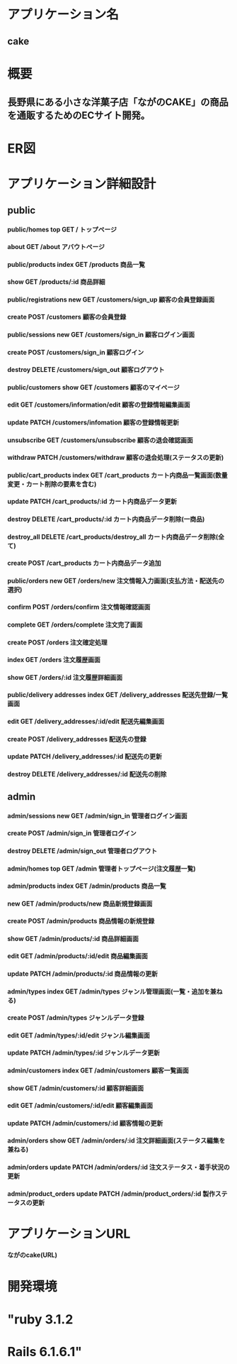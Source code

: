 # アプリケーション名																									
## cake																									

# 概要																									
## 長野県にある小さな洋菓子店「ながのCAKE」の商品を通販するためのECサイト開発。																									

# ER図																									

# アプリケーション詳細設計	
## public
#### public/homes	            top 	GET	/	トップページ
#### about	                          GET	/about	アバウトページ
#### public/products	          index	GET	/products	商品一覧
#### show	                          GET	/products/:id	商品詳細
#### public/registrations    	new  	GET	/customers/sign_up	顧客の会員登録画面
#### create	                        POST	/customers	顧客の会員登録
#### public/sessions	          new  	GET	/customers/sign_in	顧客ログイン画面
#### create	                        POST	/customers/sign_in	顧客ログイン
#### destroy	                        DELETE	/customers/sign_out	顧客ログアウト
#### public/customers	        show	GET	/customers	顧客のマイページ
#### edit	                          GET	/customers/information/edit	顧客の登録情報編集画面
#### update	                        PATCH	/customers/infomation	顧客の登録情報更新
#### unsubscribe	                    GET	/customers/unsubscribe	顧客の退会確認画面
#### withdraw	                      PATCH	/customers/withdraw	顧客の退会処理(ステータスの更新)
#### public/cart_products    	index	GET	/cart_products	カート内商品一覧画面(数量変更・カート削除の要素を含む)
#### update	                        PATCH	/cart_products/:id	カート内商品データ更新
#### destroy	                        DELETE	/cart_products/:id	カート内商品データ削除(一商品)
#### destroy_all	                    DELETE	/cart_products/destroy_all	カート内商品データ削除(全て)
#### create	                        POST	/cart_products	カート内商品データ追加
#### public/orders	            new  	GET	/orders/new	注文情報入力画面(支払方法・配送先の選択)
#### confirm	                        POST	/orders/confirm	注文情報確認画面
#### complete	                      GET	/orders/complete	注文完了画面
#### create	                        POST	/orders	注文確定処理
#### index	                          GET	/orders	注文履歴画面
#### show	                          GET	/orders/:id	注文履歴詳細画面
#### public/delivery addresses	index	GET	/delivery_addresses	配送先登録/一覧画面
#### edit	                          GET	/delivery_addresses/:id/edit	配送先編集画面
#### create	                        POST	/delivery_addresses	配送先の登録
#### update	                        PATCH	/delivery_addresses/:id	配送先の更新
#### destroy	                        DELETE	/delivery_addresses/:id	配送先の削除

## admin
#### admin/sessions	       new  	GET	/admin/sign_in	管理者ログイン画面
#### create	                      POST	/admin/sign_in	管理者ログイン
#### destroy	                      DELETE	/admin/sign_out	管理者ログアウト
#### admin/homes	           top	  GET	/admin	管理者トップページ(注文履歴一覧)
#### admin/products	       index	GET	/admin/products	商品一覧
#### new	                          GET	/admin/products/new	商品新規登録画面
#### create                      	POST	/admin/products	商品情報の新規登録
#### show	                        GET	/admin/products/:id	商品詳細画面
#### edit                        	GET	/admin/products/:id/edit	商品編集画面
#### update	                      PATCH	/admin/products/:id	商品情報の更新
#### admin/types            index	GET	/admin/types	ジャンル管理画面(一覧・追加を兼ねる)
#### create	                      POST	/admin/types	ジャンルデータ登録
#### edit	                        GET	/admin/types/:id/edit	ジャンル編集画面
#### update              	        PATCH	/admin/types/:id	ジャンルデータ更新
#### admin/customers 	     index	GET	/admin/customers	顧客一覧画面
#### show	                        GET	/admin/customers/:id	顧客詳細画面
#### edit	                        GET	/admin/customers/:id/edit	顧客編集画面
#### update                      	PATCH	/admin/customers/:id	顧客情報の更新
#### admin/orders	         show	  GET	/admin/orders/:id	注文詳細画面(ステータス編集を兼ねる)
#### admin/orders	         update	PATCH	/admin/orders/:id	注文ステータス・着手状況の更新
#### admin/product_orders   update	PATCH	/admin/product_orders/:id	製作ステータスの更新 

# アプリケーションURL																									
#### ながのcake(URL)																									

# 開発環境																									
# "ruby 3.1.2

# Rails 6.1.6.1"																									

